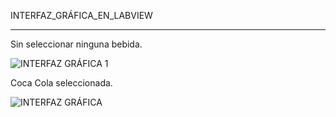 INTERFAZ_GRÁFICA_EN_LABVIEW
_________________________________________________________________________________________________


Sin seleccionar ninguna bebida.

![INTERFAZ GRÁFICA 1](https://github.com/CHANCUCO/DISPENSADOR-DE-BEBIDAS-CON-PROCESAMIENTO-DE-IMAGEN-UTILIZANDO-LABVIEW-Y-ARDUINO/assets/147283141/4525adfb-7e83-4ffd-aaab-a6997160df49)


Coca Cola seleccionada.

![INTERFAZ GRÁFICA](https://github.com/CHANCUCO/DISPENSADOR-DE-BEBIDAS-CON-PROCESAMIENTO-DE-IMAGEN-UTILIZANDO-LABVIEW-Y-ARDUINO/assets/147283141/7ba735d2-93e9-48d3-bd7f-af997d1f5480)

